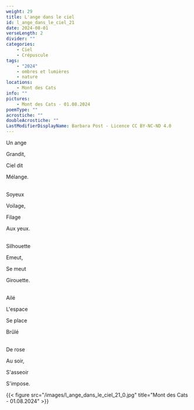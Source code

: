 ```yaml
---
weight: 29
title: L'ange dans le ciel
id: l_ange_dans_le_ciel_21
date: 2024-08-01
verseLength: 2
divider: ""
categories:
    - Ciel
    - Crépuscule
tags:
    - "2024"
    - ombres et lumières
    - nature
locations:
    - Mont des Cats
info: ""
pictures:
    - Mont des Cats - 01.08.2024
poemType: ""
acrostiche: ""
doubleAcrostiche: ""
LastModifierDisplayName: Barbara Post - Licence CC BY-NC-ND 4.0
---
```

Un ange

Grandit,

Ciel dit

Mélange.

 \
Soyeux

Voilage,

Filage

Aux yeux.

 \
Silhouette

Emeut,

Se meut

Girouette.

 \
Ailé

L'espace

Se place

Brûlé

 \
De rose

Au soir,

S'asseoir

S'impose.

<!-- FM:Snippet:Start data:{"id":"_figure","fields":[{"name":"imageName","value":"l_ange_dans_le_ciel_21_0.jpg"},{"name":"imageCaption","value":"Mont des Cats - 01.08.2024"}]} -->
{{< figure src="/images/l_ange_dans_le_ciel_21_0.jpg" title="Mont des Cats - 01.08.2024" >}}
<!-- FM:Snippet:End -->